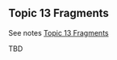 ## Topic 13 Fragments

See notes [Topic 13 Fragments](https://edward2.solent.ac.uk/course/mad/part13.xhtml) 

TBD
